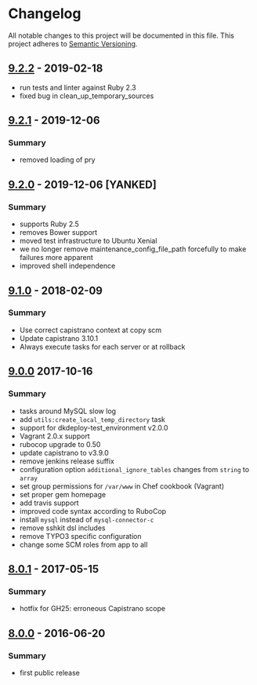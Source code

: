 # Changelog
All notable changes to this project will be documented in this file.
This project adheres to [Semantic Versioning](http://semver.org/).

## [9.2.2] - 2019-02-18

- run tests and linter against Ruby 2.3
- fixed bug in clean_up_temporary_sources 

## [9.2.1] - 2019-12-06
### Summary

- removed loading of pry

## [9.2.0] - 2019-12-06 [YANKED]
### Summary

- supports Ruby 2.5
- removes Bower support
- moved test infrastructure to Ubuntu Xenial
- we no longer remove maintenance_config_file_path forcefully to make failures more apparent
- improved shell independence

## [9.1.0] - 2018-02-09
### Summary

- Use correct capistrano context at copy scm
- Update capistrano 3.10.1
- Always execute tasks for each server or at rollback

## [9.0.0] 2017-10-16
### Summary

- tasks around MySQL slow log
- add `utils:create_local_temp_directory` task
- support for dkdeploy-test_environment v2.0.0
- Vagrant 2.0.x support
- rubocop upgrade to 0.50
- update capistrano to v3.9.0
- remove jenkins release suffix
- configuration option `additional_ignore_tables` changes from `string` to `array`
- set group permissions for `/var/www` in Chef cookbook (Vagrant)
- set proper gem homepage
- add travis support
- improved code syntax according to RuboCop
- install `mysql` instead of `mysql-connector-c`
- remove sshkit dsl includes
- remove TYPO3 specific configuration
- change some SCM roles from app to all

## [8.0.1] - 2017-05-15
### Summary

- hotfix for GH25: erroneous Capistrano scope

## [8.0.0] - 2016-06-20
### Summary

- first public release

[Unreleased]: https://github.com/dkdeploy/dkdeploy-core/compare/master...develop
[9.2.2]: https://github.com/dkdeploy/dkdeploy-core/releases/tag/v9.2.2
[9.2.1]: https://github.com/dkdeploy/dkdeploy-core/releases/tag/v9.2.1
[9.2.0]: https://github.com/dkdeploy/dkdeploy-core/releases/tag/v9.2.0
[9.1.0]: https://github.com/dkdeploy/dkdeploy-core/releases/tag/v9.1.0
[9.0.0]: https://github.com/dkdeploy/dkdeploy-core/releases/tag/v9.0.0
[8.0.1]: https://github.com/dkdeploy/dkdeploy-core/releases/tag/v8.0.1
[8.0.0]: https://github.com/dkdeploy/dkdeploy-core/releases/tag/v8.0.0

